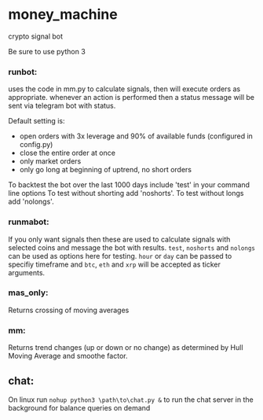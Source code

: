 # money_machine
crypto signal bot

Be sure to use python 3

### runbot:
uses the code in mm.py to calculate signals, then will execute orders as appropriate. whenever an action is performed then a status message will be sent via telegram bot with status. 

Default setting is:
- open orders with 3x leverage and 90% of available funds (configured in config.py)
- close the entire order at once
- only market orders
- only go long at beginning of uptrend, no short orders

To backtest the bot over the last 1000 days include 'test' in your command line options
To test without shorting add 'noshorts'. To test without longs add 'nolongs'.

### runmabot:
If you only want signals then these are used to calculate signals with selected coins and message the bot with results.
```test```, ```noshorts``` and ```nolongs``` can be used as options here for testing.
```hour``` or ```day``` can be passed to specifiy timeframe and ```btc```, ```eth``` and ```xrp``` will be accepted as ticker arguments. 

### mas_only:
Returns crossing of moving averages

### mm:
Returns trend changes (up or down or no change) as determined by Hull Moving Average and smoothe factor.

## chat:
On linux run ```nohup python3 \path\to\chat.py &``` to run the chat server in the background for balance queries on demand
